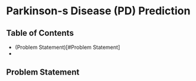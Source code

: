 # Parkinson-s Disease (PD) Prediction

## Table of Contents
- (Problem Statement)[#Problem Statement]
- 

## Problem Statement
